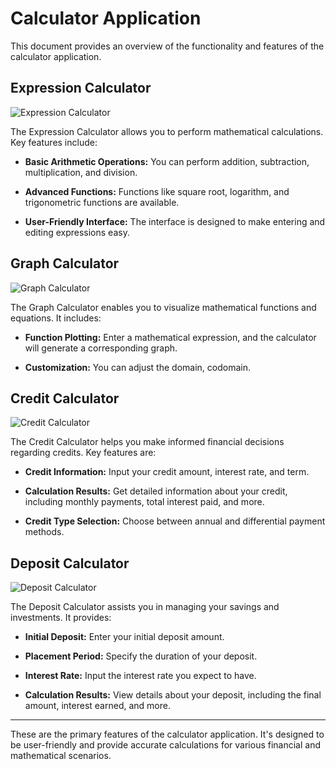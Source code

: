 # Calculator Application

This document provides an overview of the functionality and features of the calculator application.

## Expression Calculator

![Expression Calculator](media/expression_calculator.gif)

The Expression Calculator allows you to perform mathematical calculations. Key features include:

- **Basic Arithmetic Operations:** You can perform addition, subtraction, multiplication, and division.

- **Advanced Functions:** Functions like square root, logarithm, and trigonometric functions are available.

- **User-Friendly Interface:** The interface is designed to make entering and editing expressions easy.

## Graph Calculator

![Graph Calculator](media/graph_calculator.gif)

The Graph Calculator enables you to visualize mathematical functions and equations. It includes:

- **Function Plotting:** Enter a mathematical expression, and the calculator will generate a corresponding graph.

- **Customization:** You can adjust the domain, codomain.

## Credit Calculator

![Credit Calculator](media/credit_calculator.gif)

The Credit Calculator helps you make informed financial decisions regarding credits. Key features are:

- **Credit Information:** Input your credit amount, interest rate, and term.

- **Calculation Results:** Get detailed information about your credit, including monthly payments, total interest paid, and more.

- **Credit Type Selection:** Choose between annual and differential payment methods.

## Deposit Calculator

![Deposit Calculator](media/deposit_calculator.gif)

The Deposit Calculator assists you in managing your savings and investments. It provides:

- **Initial Deposit:** Enter your initial deposit amount.

- **Placement Period:** Specify the duration of your deposit.

- **Interest Rate:** Input the interest rate you expect to have.

- **Calculation Results:** View details about your deposit, including the final amount, interest earned, and more.

---

These are the primary features of the calculator application. It's designed to be user-friendly and provide accurate calculations for various financial and mathematical scenarios.


